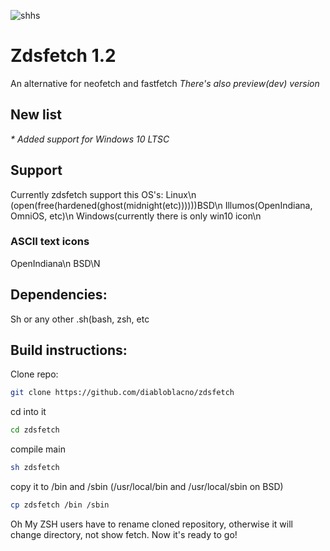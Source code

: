   ![shhs](https://github.com/user-attachments/assets/98be4194-4d90-497d-be1f-cd67008b1e23)

# Zdsfetch 1.2
An alternative for neofetch and fastfetch
_There's also preview(dev) version_
## New list
  _* Added support for Windows 10 LTSC_
## Support 
Currently zdsfetch support this OS's:
Linux\n
(open(free(hardened(ghost(midnight(etc))))))BSD\n
Illumos(OpenIndiana, OmniOS, etc)\n
Windows(currently there is only win10 icon\n
### ASCII text icons
OpenIndiana\n
BSD\N
## Dependencies:
Sh or any other .sh(bash, zsh, etc
## Build instructions:
Clone repo:
```sh
git clone https://github.com/diabloblacno/zdsfetch
```
cd into it
```sh
cd zdsfetch
```
compile main
```sh
sh zdsfetch
```
copy it to /bin and /sbin (/usr/local/bin and /usr/local/sbin on BSD)
```sh
cp zdsfetch /bin /sbin
```
Oh My ZSH users have to rename cloned repository, otherwise it will change directory, not show fetch.
Now it's ready to go!
